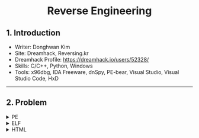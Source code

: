 <h1 align="center">Reverse Engineering</h1>

## 1. Introduction
- Writer: Donghwan Kim
- Site: Dreamhack, Reversing.kr
- Dreamhack Profile: https://dreamhack.io/users/52328/
- Skills: C/C++, Python, Windows
- Tools: x96dbg, IDA Freeware, dnSpy, PE-bear, Visual Studio, Visual Studio Code, HxD

---

## 2. Problem
<details>
  <summary>PE</summary>
  
  - [001.Problem - rev-basic-0](/PE/001_Problem/README.md)
  - [002.Problem - rev-basic-1](/PE/002_Problem/README.md)
  - [003.Problem - Inject ME!!!](/PE/003_Problem/README.md)
  - [004.Problem - rev-basic-8](/PE/004_Problem/README.md)
  - [005.Problem - rev-basic-6](/PE/005_Problem/README.md)
  - [006.Problem - rev-basic-4](/PE/006_Problem/README.md)
  - [007.Problem - rev-basic-3](/PE/007_Problem/README.md)
  - [008.Problem - rev-basic-2](/PE/008_Problem/README.md)
  - [009.Problem - patch](/PE/009_Problem/README.md)
  - [010.Problem - Easy_CrackMe](/PE/010_Problem/README.md)
  - [011.Problem - [wargame.kr] DLL with notepad](/PE/011_Problem/README.md)
  - [012.Problem - rev-basic-7](/PE/012_Problem/README.md)
  - [013.Problem - What is your name?](/PE/013_Problem/README.md)
  - [014.Problem - rev-basic-5](/PE/014_Problem/README.md)
  - [015.Problem - rev-basic-9](/PE/015_Problem/README.md)
  - [016.Problem - Kick the door](/PE/016_Problem/README.md)
  - [017.Problem - babycmp](/PE/017_Problem/README.md)
  - [018.Problem - You shall not pass](/PE/018_Problem/README.md)
  - [019.Problem - Easy Keygen](/PE/019_Problem/README.md)
  - [020.Problem - Direct3D FPS](/PE/020_Problem/README.md)
  - [021.Problem - CSHOP](/PE/021_Problem/README.md)
  - [022.Problem - CSharp](/PE/022_Problem/README.md)
  - [023.Problem - 2048 Revenge](/PE/023_Problem/README.md)
  - [024.Problem - Replace](/PE/024_Problem/README.md)
  - [025.Problem - x64 Lotto](/PE/025_Problem/README.md)
  - [026.Problem - My_First_Game_v0.1](/PE/026_Problem/README.md)
</details>

<details>
  <summary>ELF</summary>
  
  - [001.Problem - power cube](/ELF/001_Problem/README.md)
  - [002.Problem - ptrace_block](/ELF/002_Problem/README.md)
</details>

<details>
  <summary>HTML</summary>
  
  - [001.Problem - Secure Mail](/HTML/001_Problem/README.md)
</details>
